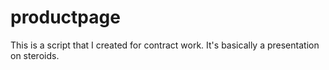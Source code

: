 # productpage
This is a script that I created for contract work. It's basically a presentation on steroids. 
